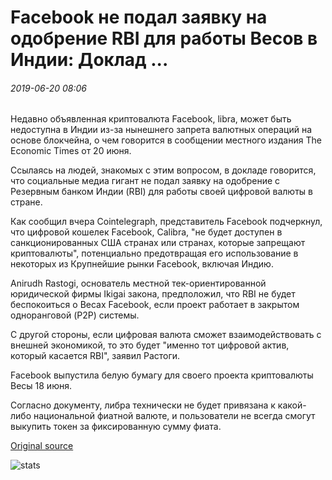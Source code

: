 # Facebook не подал заявку на одобрение RBI для работы Весов в Индии: Доклад ...

###### 2019-06-20 08:06

Недавно объявленная криптовалюта Facebook, libra, может быть недоступна в Индии из-за нынешнего запрета валютных операций на основе блокчейна, о чем говорится в сообщении местного издания The Economic Times от 20 июня.

Ссылаясь на людей, знакомых с этим вопросом, в докладе говорится, что социальные медиа гигант не подал заявку на одобрение с Резервным банком Индии (RBI) для работы своей цифровой валюты в стране.

Как сообщил вчера Cointelegraph, представитель Facebook подчеркнул, что цифровой кошелек Facebook, Calibra, "не будет доступен в санкционированных США странах или странах, которые запрещают криптовалюты", потенциально предотвращая его использование в некоторых из Крупнейшие рынки Facebook, включая Индию.

Anirudh Rastogi, основатель местной тек-ориентированной юридической фирмы Ikigai закона, предположил, что RBI не будет беспокоиться о Весах Facebook, если проект работает в закрытом одноранговой (P2P) системы.

С другой стороны, если цифровая валюта сможет взаимодействовать с внешней экономикой, то это будет "именно тот цифровой актив, который касается RBI", заявил Растоги.

Facebook выпустила белую бумагу для своего проекта криптовалюты Весы 18 июня.

Согласно документу, либра технически не будет привязана к какой-либо национальной фиатной валюте, и пользователи не всегда смогут выкупить токен за фиксированную сумму фиата.

[Original source](https://cointelegraph.com/news/facebook-has-not-applied-for-rbi-approval-to-operate-libra-in-india-report)

![stats](https://c.statcounter.com/11760860/0/a89fa40b/1/ "stats")